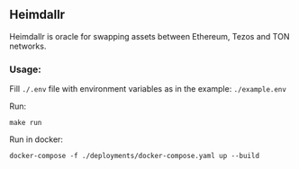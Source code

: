 ## Heimdallr

Heimdallr is oracle for swapping assets between Ethereum, Tezos and TON networks.

### Usage:

Fill `./.env` file with environment variables as in the example: `./example.env` 

Run:
```shell
make run
```

Run in docker:
```shell
docker-compose -f ./deployments/docker-compose.yaml up --build 
```